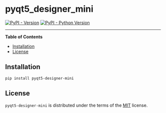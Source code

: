 # pyqt5_designer_mini

[![PyPI - Version](https://img.shields.io/pypi/v/pyqt5-designer-mini.svg)](https://pypi.org/project/pyqt5-designer-mini)
[![PyPI - Python Version](https://img.shields.io/pypi/pyversions/pyqt5-designer-mini.svg)](https://pypi.org/project/pyqt5-designer-mini)

-----

**Table of Contents**

- [Installation](#installation)
- [License](#license)

## Installation

```console
pip install pyqt5-designer-mini
```

## License

`pyqt5-designer-mini` is distributed under the terms of the [MIT](https://spdx.org/licenses/MIT.html) license.
